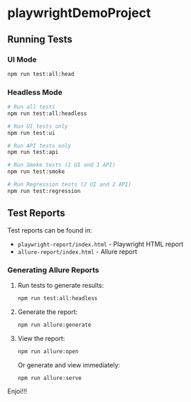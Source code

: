 # playwrightDemoProject

## Running Tests

### UI Mode

```bash
npm run test:all:head
```

### Headless Mode

```bash
# Run all tests
npm run test:all:headless

# Run UI tests only
npm run test:ui

# Run API tests only
npm run test:api

# Run Smoke tests (1 UI and 1 API)
npm run test:smoke

# Run Regression tests (2 UI and 2 API)
npm run test:regression
```

## Test Reports

Test reports can be found in:

- `playwright-report/index.html` - Playwright HTML report
- `allure-report/index.html` - Allure report

### Generating Allure Reports

1. Run tests to generate results:

   ```bash
   npm run test:all:headless
   ```

2. Generate the report:

   ```bash
   npm run allure:generate
   ```

3. View the report:

   ```bash
   npm run allure:open
   ```

   Or generate and view immediately:

   ```bash
   npm run allure:serve
   ```

Enjoi!!!
